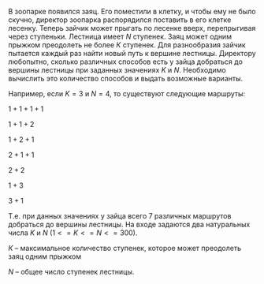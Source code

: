 В зоопарке появился заяц. Его поместили в клетку, и чтобы ему не было скучно, директор зоопарка распорядился поставить в его клетке лесенку. Теперь зайчик может прыгать по лесенке вверх, перепрыгивая через ступеньки. Лестница имеет $N$ ступенек. Заяц может одним прыжком преодолеть не более $К$ ступенек. Для разнообразия зайчик пытается каждый раз найти новый путь к вершине лестницы. Директору любопытно, сколько различных способов есть у зайца добраться до вершины лестницы при заданных значениях $K$ и $N$. Необходимо вычислить это количество способов и выдать возможные варианты.

Например, если $K = 3$ и $N = 4$, то существуют следующие маршруты: 

$1+1+1+1$

$1+1+2$

$1+2+1$

$2+1+1$

$2+2$

$1+3$

$3+1$

Т.е. при данных значениях у зайца всего 7 различных маршрутов добраться до вершины лестницы.
На входе задаются два натуральных числа $K$ и $N$ $(1 <= K <= N <= 300)$. 

$К$ – максимальное количество ступенек, которое может преодолеть заяц одним прыжком

$N$ – общее число ступенек лестницы.
